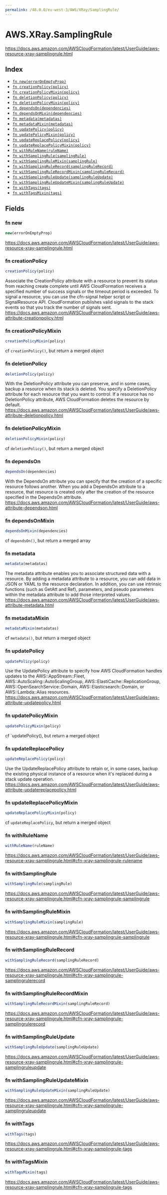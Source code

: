 ```yaml
---
permalink: /48.0.0/eu-west-3/AWS/XRay/SamplingRule/
---
```


# AWS.XRay.SamplingRule

https://docs.aws.amazon.com/AWSCloudFormation/latest/UserGuide/aws-resource-xray-samplingrule.html

## Index

* [`fn new(errorOnEmptyProp)`](#fn-new)
* [`fn creationPolicy(policy)`](#fn-creationpolicy)
* [`fn creationPolicyMixin(policy)`](#fn-creationpolicymixin)
* [`fn deletionPolicy(policy)`](#fn-deletionpolicy)
* [`fn deletionPolicyMixin(policy)`](#fn-deletionpolicymixin)
* [`fn dependsOn(dependencies)`](#fn-dependson)
* [`fn dependsOnMixin(dependencies)`](#fn-dependsonmixin)
* [`fn metadata(metadatas)`](#fn-metadata)
* [`fn metadataMixin(metadatas)`](#fn-metadatamixin)
* [`fn updatePolicy(policy)`](#fn-updatepolicy)
* [`fn updatePolicyMixin(policy)`](#fn-updatepolicymixin)
* [`fn updateReplacePolicy(policy)`](#fn-updatereplacepolicy)
* [`fn updateReplacePolicyMixin(policy)`](#fn-updatereplacepolicymixin)
* [`fn withRuleName(ruleName)`](#fn-withrulename)
* [`fn withSamplingRule(samplingRule)`](#fn-withsamplingrule)
* [`fn withSamplingRuleMixin(samplingRule)`](#fn-withsamplingrulemixin)
* [`fn withSamplingRuleRecord(samplingRuleRecord)`](#fn-withsamplingrulerecord)
* [`fn withSamplingRuleRecordMixin(samplingRuleRecord)`](#fn-withsamplingrulerecordmixin)
* [`fn withSamplingRuleUpdate(samplingRuleUpdate)`](#fn-withsamplingruleupdate)
* [`fn withSamplingRuleUpdateMixin(samplingRuleUpdate)`](#fn-withsamplingruleupdatemixin)
* [`fn withTags(tags)`](#fn-withtags)
* [`fn withTagsMixin(tags)`](#fn-withtagsmixin)

## Fields

### fn new

```ts
new(errorOnEmptyProp)
```

https://docs.aws.amazon.com/AWSCloudFormation/latest/UserGuide/aws-resource-xray-samplingrule.html

### fn creationPolicy

```ts
creationPolicy(policy)
```

Associate the CreationPolicy attribute with a resource to prevent its status from reaching create complete until AWS CloudFormation receives a specified number of success signals or the timeout period is exceeded. To signal a resource, you can use the cfn-signal helper script or SignalResource API. CloudFormation publishes valid signals to the stack events so that you track the number of signals sent. 
https://docs.aws.amazon.com/AWSCloudFormation/latest/UserGuide/aws-attribute-creationpolicy.html

### fn creationPolicyMixin

```ts
creationPolicyMixin(policy)
```

cf `creationPolicy()`, but return a merged object

### fn deletionPolicy

```ts
deletionPolicy(policy)
```

With the DeletionPolicy attribute you can preserve, and in some cases, backup a resource when its stack is deleted. You specify a DeletionPolicy attribute for each resource that you want to control. If a resource has no DeletionPolicy attribute, AWS CloudFormation deletes the resource by default. 
https://docs.aws.amazon.com/AWSCloudFormation/latest/UserGuide/aws-attribute-deletionpolicy.html

### fn deletionPolicyMixin

```ts
deletionPolicyMixin(policy)
```

cf `deletionPolicy()`, but return a merged object

### fn dependsOn

```ts
dependsOn(dependencies)
```

With the DependsOn attribute you can specify that the creation of a specific resource follows another. When you add a DependsOn attribute to a resource, that resource is created only after the creation of the resource specified in the DependsOn attribute. 
https://docs.aws.amazon.com/AWSCloudFormation/latest/UserGuide/aws-attribute-dependson.html

### fn dependsOnMixin

```ts
dependsOnMixin(dependencies)
```

cf `dependsOn()`, but return a merged array

### fn metadata

```ts
metadata(metadatas)
```

The metadata attribute enables you to associate structured data with a resource. By adding a metadata attribute to a resource, you can add data in JSON or YAML to the resource declaration. In addition, you can use intrinsic functions (such as GetAtt and Ref), parameters, and pseudo parameters within the metadata attribute to add those interpreted values. 
https://docs.aws.amazon.com/AWSCloudFormation/latest/UserGuide/aws-attribute-metadata.html

### fn metadataMixin

```ts
metadataMixin(metadatas)
```

cf `metadata()`, but return a merged object

### fn updatePolicy

```ts
updatePolicy(policy)
```

Use the UpdatePolicy attribute to specify how AWS CloudFormation handles updates to the AWS::AppStream::Fleet, AWS::AutoScaling::AutoScalingGroup, AWS::ElastiCache::ReplicationGroup, AWS::OpenSearchService::Domain, AWS::Elasticsearch::Domain, or AWS::Lambda::Alias resources. 
https://docs.aws.amazon.com/AWSCloudFormation/latest/UserGuide/aws-attribute-updatepolicy.html

### fn updatePolicyMixin

```ts
updatePolicyMixin(policy)
```

cf `updatePolicy(), but return a merged object

### fn updateReplacePolicy

```ts
updateReplacePolicy(policy)
```

Use the UpdateReplacePolicy attribute to retain or, in some cases, backup the existing physical instance of a resource when it's replaced during a stack update operation. 
https://docs.aws.amazon.com/AWSCloudFormation/latest/UserGuide/aws-attribute-updatereplacepolicy.html

### fn updateReplacePolicyMixin

```ts
updateReplacePolicyMixin(policy)
```

cf `updateReplacePolicy`, but return a merged object

### fn withRuleName

```ts
withRuleName(ruleName)
```

https://docs.aws.amazon.com/AWSCloudFormation/latest/UserGuide/aws-resource-xray-samplingrule.html#cfn-xray-samplingrule-rulename

### fn withSamplingRule

```ts
withSamplingRule(samplingRule)
```

https://docs.aws.amazon.com/AWSCloudFormation/latest/UserGuide/aws-resource-xray-samplingrule.html#cfn-xray-samplingrule-samplingrule

### fn withSamplingRuleMixin

```ts
withSamplingRuleMixin(samplingRule)
```

https://docs.aws.amazon.com/AWSCloudFormation/latest/UserGuide/aws-resource-xray-samplingrule.html#cfn-xray-samplingrule-samplingrule

### fn withSamplingRuleRecord

```ts
withSamplingRuleRecord(samplingRuleRecord)
```

https://docs.aws.amazon.com/AWSCloudFormation/latest/UserGuide/aws-resource-xray-samplingrule.html#cfn-xray-samplingrule-samplingrulerecord

### fn withSamplingRuleRecordMixin

```ts
withSamplingRuleRecordMixin(samplingRuleRecord)
```

https://docs.aws.amazon.com/AWSCloudFormation/latest/UserGuide/aws-resource-xray-samplingrule.html#cfn-xray-samplingrule-samplingrulerecord

### fn withSamplingRuleUpdate

```ts
withSamplingRuleUpdate(samplingRuleUpdate)
```

https://docs.aws.amazon.com/AWSCloudFormation/latest/UserGuide/aws-resource-xray-samplingrule.html#cfn-xray-samplingrule-samplingruleupdate

### fn withSamplingRuleUpdateMixin

```ts
withSamplingRuleUpdateMixin(samplingRuleUpdate)
```

https://docs.aws.amazon.com/AWSCloudFormation/latest/UserGuide/aws-resource-xray-samplingrule.html#cfn-xray-samplingrule-samplingruleupdate

### fn withTags

```ts
withTags(tags)
```

https://docs.aws.amazon.com/AWSCloudFormation/latest/UserGuide/aws-resource-xray-samplingrule.html#cfn-xray-samplingrule-tags

### fn withTagsMixin

```ts
withTagsMixin(tags)
```

https://docs.aws.amazon.com/AWSCloudFormation/latest/UserGuide/aws-resource-xray-samplingrule.html#cfn-xray-samplingrule-tags